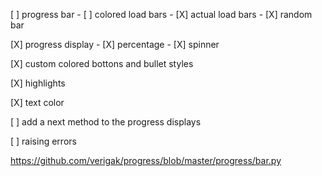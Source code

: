[ ] progress bar 
    - [ ] colored load bars
    - [X] actual load bars
    - [X] random bar


[X] progress display
    - [X] percentage
    - [X] spinner

[X] custom colored bottons and bullet styles

[X] highlights

[X] text color

[ ] add a next method to the progress displays

[ ] raising errors


https://github.com/verigak/progress/blob/master/progress/bar.py

